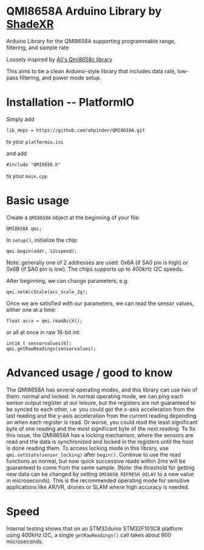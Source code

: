 # QMI8658A Arduino Library by [ShadeXR](https://shadexr.com)

Arduino Library for the QMI8658A supporting programmable range, filtering, and sample rate

Loosely inspired by [Ali's Qmi8658c library](https://github.com/ALICHOUCHENE/Qmi8658c)

This aims to be a clean Arduino-style library that includes data rate, low-pass filtering, and power mode setup.

# Installation -- PlatformIO

Simply add

`lib_deps = https://github.com/ahpinder/QMI8658A.git`

to your `platformio.ini`

and add

`#include "QMI8658.h"`

to your `main.cpp`

# Basic usage

Create a `QMI8658A` object at the beginning of your file:

`QMI8658A qmi;`

In `setup()`, initialize the chip:

`qmi.begin(addr, i2cspeed);`

Note: generally one of 2 addresses are used: 0x6A (if SA0 pin is high) or 0x6B (if SA0 pin is low). The chips supports up to 400kHz I2C speeds.

After beginning, we can change parameters, e.g.

`qmi.setAccScale(acc_scale_2g);`

Once we are satisfied with our parameters, we can read the sensor values, either one at a time:

`float accx = qmi.readAccX();`

or all at once in raw 16-bit int:

```
int16_t sensorvalues[6];
qmi.getRawReadings(sensorvalues);
```

# Advanced usage / good to know

The QMI8658A has several operating modes, and this library can use two of them: normal and locked.
In normal operating mode, we can ping each sensor output register at our leisure, but the registers are not guaranteed to be synced to each other, i.e. you could get the x-axis acceleration from the last reading and the y-axis acceleration from the current reading depending on when each register is read. Or worse, you could read the least significant byte of one reading and the most significant byte of the next reading.
To fix this issue, the QMI8658A has a locking mechanism, where the sensors are read and the data is synchronized and locked in the registers until the host is done reading them. To access locking mode in this library, use `qmi.setState(sensor_locking)` after `begin()`. Continue to use the read functions as normal, but now quick successive reads within 2ms will be guaranteed to come from the same sample. (Note: the threshold for getting new data can be changed by setting `QMI8658_REFRESH_DELAY` to a new value in microseconds). This is the recommended operating mode for sensitive applications like AR/VR, drones or SLAM where high accuracy is needed.

# Speed

Internal testing shows that on an STM32duino STM32F103C8 platform using 400kHz I2C, a single `getRawReadings()` call takes about 600 microseconds.